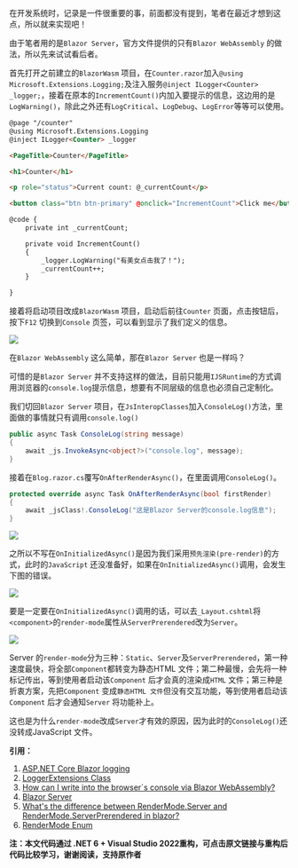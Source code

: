 在开发系统时，记录是一件很重要的事，前面都没有提到，笔者在最近才想到这点，所以就来实现吧！

由于笔者用的是`Blazor Server`，官方文件提供的只有`Blazor WebAssembly` 的做法，所以先来试试看后者。

首先打开之前建立的`BlazorWasm` 项目，在`Counter.razor`加入`@using Microsoft.Extensions.Logging;`及注入服务`@inject ILogger<Counter> _logger;`，接着在原本的`IncrementCount()`内加入要提示的信息，这边用的是`LogWarning()`，除此之外还有`LogCritical`、`LogDebug`、`LogError`等等可以使用。

```html
@page "/counter"
@using Microsoft.Extensions.Logging
@inject ILogger<Counter> _logger

<PageTitle>Counter</PageTitle>

<h1>Counter</h1>

<p role="status">Current count: @_currentCount</p>

<button class="btn btn-primary" @onclick="IncrementCount">Click me</button>

@code {
    private int _currentCount;

    private void IncrementCount()
    {
        _logger.LogWarning("有美女点击我了！");
        _currentCount++;
    }

}
```

接着将启动项目改成`BlazorWasm` 项目，启动后前往`Counter` 页面，点击按钮后，按下`F12` 切换到`Console` 页签，可以看到显示了我们定义的信息。

![](https://img1.dotnet9.com/2021/12/3001.gif)

在`Blazor WebAssembly` 这么简单，那在`Blazor Server` 也是一样吗？

可惜的是`Blazor Server` 并不支持这样的做法，目前只能用`IJSRuntime`的方式调用浏览器的`console.log`提示信息，想要有不同层级的信息也必须自己定制化。

我们切回`Blazor Server` 项目，在`JsInteropClasses`加入`ConsoleLog()`方法，里面做的事情就只有调用`console.log()`

```C#
public async Task ConsoleLog(string message)
{
	await _js.InvokeAsync<object?>("console.log", message);
}
```

接着在`Blog.razor.cs`覆写`OnAfterRenderAsync()`，在里面调用`ConsoleLog()`。

```C#
protected override async Task OnAfterRenderAsync(bool firstRender)
{
	await _jsClass!.ConsoleLog("这是Blazor Server的console.log信息");
}
```

![](https://img1.dotnet9.com/2021/12/3002.png)

之所以不写在`OnInitializedAsync()`是因为我们采用`预先渲染(pre-render)`的方式，此时的`JavaScript` 还没准备好，如果在`OnInitializedAsync()`调用，会发生下图的错误。

![](https://img1.dotnet9.com/2021/12/3003.png)

要是一定要在`OnInitializedAsync()`调用的话，可以去`_Layout.cshtml`将`<component>`的`render-mode`属性从`ServerPrerendered`改为`Server`。

![](https://img1.dotnet9.com/2021/12/3004.png)

Server 的`render-mode`分为三种：`Static`、`Server`及`ServerPrerendered`，第一种速度最快，将全部`Component`都转变为静态HTML 文件；第二种最慢，会先将一种标记传出，等到使用者启动该`Component` 后才会真的渲染成`HTML` 文件；第三种是折衷方案，先把`Component` 变成`静态HTML 文件`但没有交互功能，等到使用者启动该`Component` 后才会通知`Server` 将功能补上。

这也是为什么`render-mode`改成`Server`才有效的原因，因为此时的`ConsoleLog()`还没转成JavaScript 文件。

**引用：**

1. [ASP.NET Core Blazor logging](https://docs.microsoft.com/en-us/aspnet/core/blazor/fundamentals/logging?view=aspnetcore-5.0&pivots=server)
2. [LoggerExtensions Class](https://docs.microsoft.com/en-us/dotnet/api/microsoft.extensions.logging.loggerextensions?view=dotnet-plat-ext-5.0)
3. [How can I write into the browser´s console via Blazor WebAssembly?](https://newbedev.com/how-can-i-write-into-the-browsers-console-via-blazor-webassembly)
4. [Blazor Server](https://stackoverflow.com/a/64814680)
5. [What's the difference between RenderMode.Server and RenderMode.ServerPrerendered in blazor?](https://stackoverflow.com/questions/58229732/whats-the-difference-between-rendermode-server-and-rendermode-serverprerendered)
6. [RenderMode Enum](https://docs.microsoft.com/en-us/dotnet/api/microsoft.aspnetcore.mvc.rendering.rendermode?view=aspnetcore-5.0)

**注：本文代码通过 .NET 6 + Visual Studio 2022重构，可点击原文链接与重构后代码比较学习，谢谢阅读，支持原作者**
